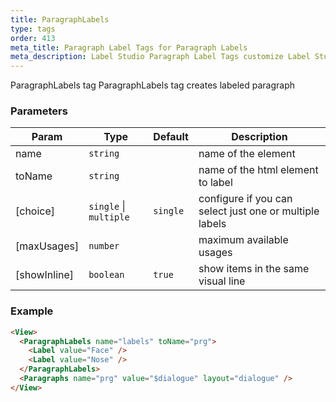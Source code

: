 ```yaml
---
title: ParagraphLabels
type: tags
order: 413
meta_title: Paragraph Label Tags for Paragraph Labels
meta_description: Label Studio Paragraph Label Tags customize Label Studio with paragraph labels for machine learning and data science projects.
---
```


ParagraphLabels tag
ParagraphLabels tag creates labeled paragraph

### Parameters

| Param | Type | Default | Description |
| --- | --- | --- | --- |
| name | <code>string</code> |  | name of the element |
| toName | <code>string</code> |  | name of the html element to label |
| [choice] | <code>single</code> \| <code>multiple</code> | <code>single</code> | configure if you can select just one or multiple labels |
| [maxUsages] | <code>number</code> |  | maximum available usages |
| [showInline] | <code>boolean</code> | <code>true</code> | show items in the same visual line |

### Example
```html
<View>
  <ParagraphLabels name="labels" toName="prg">
    <Label value="Face" />
    <Label value="Nose" />
  </ParagraphLabels>
  <Paragraphs name="prg" value="$dialogue" layout="dialogue" />
</View>
```

